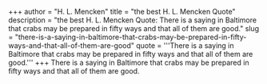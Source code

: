+++
author = "H. L. Mencken"
title = "the best H. L. Mencken Quote"
description = "the best H. L. Mencken Quote: There is a saying in Baltimore that crabs may be prepared in fifty ways and that all of them are good."
slug = "there-is-a-saying-in-baltimore-that-crabs-may-be-prepared-in-fifty-ways-and-that-all-of-them-are-good"
quote = '''There is a saying in Baltimore that crabs may be prepared in fifty ways and that all of them are good.'''
+++
There is a saying in Baltimore that crabs may be prepared in fifty ways and that all of them are good.
